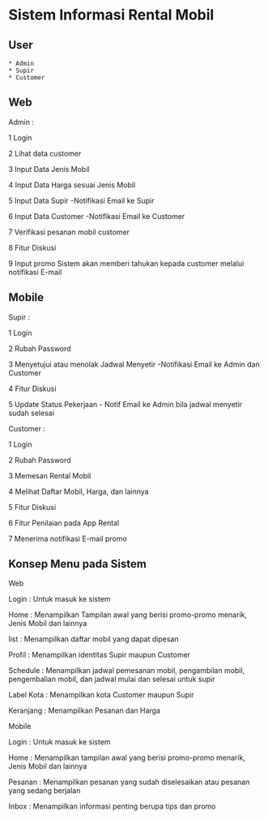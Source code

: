  # Sistem Informasi Rental Mobil

 ## User
    * Admin
    * Supir
    * Customer

## Web

   Admin :

   1 Login

   2 Lihat data customer

   3 Input Data Jenis Mobil

   4 Input Data Harga sesuai Jenis Mobil

   5 Input Data Supir
      -Notifikasi Email ke Supir

   6 Input Data Customer
      -Notifikasi Email ke Customer
      
   7 Verifikasi pesanan mobil customer

   8 Fitur Diskusi

   9 Input promo 
      Sistem akan memberi tahukan kepada customer melalui notifikasi E-mail
   

## Mobile

   Supir :

   1 Login

   2 Rubah Password

   3 Menyetujui atau menolak Jadwal Menyetir
      -Notifikasi Email ke Admin dan Customer

   4 Fitur Diskusi

   5 Update Status Pekerjaan
      - Notif Email ke Admin bila jadwal menyetir sudah selesai


   Customer :

   1 Login

   2 Rubah Password

   3 Memesan Rental Mobil 

   4 Melihat Daftar Mobil, Harga, dan lainnya

   5 Fitur Diskusi

   6 Fitur Penilaian pada App Rental

   7 Menerima notifikasi E-mail promo 

## Konsep Menu pada Sistem 

   Web

   Login      : Untuk masuk ke sistem

   Home       : Menampilkan Tampilan awal yang berisi promo-promo menarik, Jenis Mobil dan lainnya

   list       : Menampilkan daftar mobil yang dapat dipesan

   Profil     : Menampilkan identitas Supir maupun Customer

   Schedule   : Menampilkan jadwal pemesanan mobil, pengambilan mobil, pengembalian mobil, dan jadwal mulai dan              selesai untuk supir

   Label Kota : Menampilkan kota Customer maupun Supir

   Keranjang  : Menampilkan Pesanan dan Harga


   Mobile

   Login      : Untuk masuk ke sistem

   Home       : Menampilkan tampilan awal yang berisi promo-promo menarik, Jenis Mobil dan lainnya

   Pesanan    : Menampilkan pesanan yang sudah diselesaikan atau pesanan yang sedang berjalan

   Inbox      : Menampilkan informasi penting berupa tips dan promo

   

   